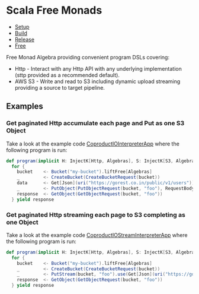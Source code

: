 # Scala Free Monads

- [Setup](docs/setup.md)
- [Build](docs/build.md)
- [Release](docs/release.md)
- [Free](docs/free.md)

Free Monad Algebra providing convenient program DSLs covering:

- Http - Interact with any Http API with any underlying implementation (sttp provided as a recommended default).
- AWS S3 - Write and read to S3 including dynamic upload streaming providing a source to target pipeline.

## Examples

### Get paginated Http accumulate each page and Put as one S3 Object

Take a look at the example code [CoproductIOInterpreterApp](src/it/scala/com/backwards/algebra/interpreter/CoproductIOInterpreterApp.scala) where the following program is run:

```scala
def program(implicit H: InjectK[Http, Algebras], S: InjectK[S3, Algebras]): Free[Algebras, ResponseInputStream[GetObjectResponse]] =
  for {
    bucket    <- Bucket("my-bucket").liftFree[Algebras]
    _         <- CreateBucket(CreateBucketRequest(bucket))
    data      <- Get[Json](uri("https://gorest.co.in/public/v1/users")).paginate
    _         <- PutObject(PutObjectRequest(bucket, "foo"), RequestBody.fromString(data.map(_.noSpaces).mkString("\n")))
    response  <- GetObject(GetObjectRequest(bucket, "foo"))
  } yield response
```

### Get paginated Http streaming each page to S3 completing as one Object

Take a look at the example code [CoproductIOStreamInterpreterApp](src/it/scala/com/backwards/algebra/interpreter/CoproductIOStreamInterpreterApp.scala) where the following program is run:

```scala
def program(implicit H: InjectK[Http, Algebras], S: InjectK[S3, Algebras]): Free[Algebras, ResponseInputStream[GetObjectResponse]] =
  for {
    bucket    <- Bucket("my-bucket").liftFree[Algebras]
    _         <- CreateBucket(CreateBucketRequest(bucket))
    _         <- PutStream(bucket, "foo").use(Get[Json](uri("https://gorest.co.in/public/v1/users")).paginate)
    response  <- GetObject(GetObjectRequest(bucket, "foo"))
  } yield response
```